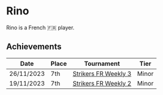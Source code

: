 # Rino

Rino is a French :fr: player.

## Achievements

|Date|Place|Tournament|Tier|
|-|-|-|-|
| 26/11/2023 | 7th | [Strikers FR Weekly 3](../../tournaments/weeklies/weekly3.md) | Minor |
| 19/11/2023 | 7th | [Strikers FR Weekly 2](../../tournaments/weeklies/weekly2.md) | Minor |